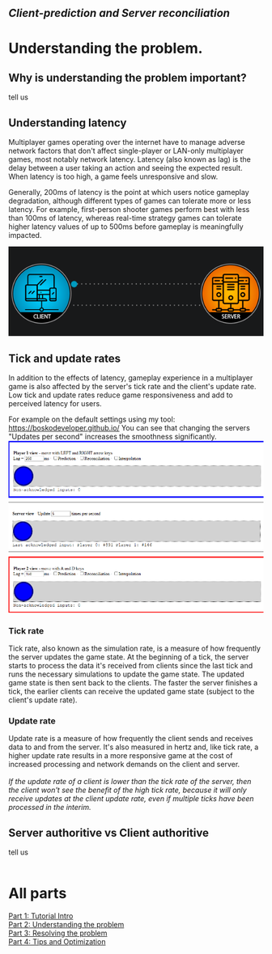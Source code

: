 ## *Client-prediction and Server reconciliation*

# Understanding the problem.

## Why is understanding the problem important?
tell us

## Understanding latency
Multiplayer games operating over the internet have to manage adverse network factors that don't affect single-player or LAN-only multiplayer games, most notably network latency. Latency (also known as lag) is the delay between a user taking an action and seeing the expected result. When latency is too high, a game feels unresponsive and slow.

Generally, 200ms of latency is the point at which users notice gameplay degradation, although different types of games can tolerate more or less latency. For example, first-person shooter games perform best with less than 100ms of latency, whereas real-time strategy games can tolerate higher latency values of up to 500ms before gameplay is meaningfully impacted.

![testimage](images/ping-animation-dark.gif?raw=true)

## Tick and update rates
In addition to the effects of latency, gameplay experience in a multiplayer game is also affected by the server's tick rate and the client's update rate. Low tick and update rates reduce game responsiveness and add to perceived latency for users.

For example on the default settings using my tool: https://boskodeveloper.github.io/
You can see that changing the servers "Updates per second" increases the smoothness significantly.
![testimage](images/tick_update_rate.gif?raw=true)


### Tick rate
Tick rate, also known as the simulation rate, is a measure of how frequently the server updates the game state. At the beginning of a tick, the server starts to process the data it's received from clients since the last tick and runs the necessary simulations to update the game state. The updated game state is then sent back to the clients. The faster the server finishes a tick, the earlier clients can receive the updated game state (subject to the client's update rate).

### Update rate
Update rate is a measure of how frequently the client sends and receives data to and from the server. It's also measured in hertz and, like tick rate, a higher update rate results in a more responsive game at the cost of increased processing and network demands on the client and server.
<br> <br>
*If the update rate of a client is lower than the tick rate of the server, then the client won't see the benefit of the high tick rate, because it will only receive updates at the client update rate, even if multiple ticks have been processed in the interim.*

## Server authoritive vs Client authoritive
tell us
<br> <br>
# All parts
[Part 1: Tutorial Intro](Part_1.md)  <br>
[Part 2: Understanding the problem](Part_2.md)  <br>
[Part 3: Resolving the problem](Part_3.md)  <br>
[Part 4: Tips and Optimization](Part_4.md)
